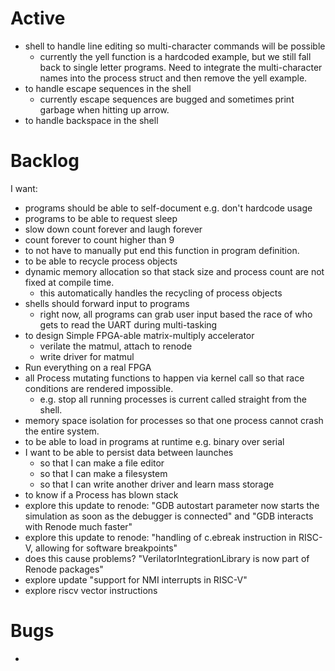 # Active
- shell to handle line editing so multi-character commands will be possible
    - currently the yell function is a hardcoded example, but we still fall back to single letter programs. Need to integrate the multi-character names into the process struct and then remove the yell example.
- to handle escape sequences in the shell
    - currently escape sequences are bugged and sometimes print garbage when hitting up arrow.
- to handle backspace in the shell

# Backlog
I want:
- programs should be able to self-document e.g. don't hardcode usage
- programs to be able to request sleep
- slow down count forever and laugh forever
- count forever to count higher than 9
- to not have to manually put end this function in program definition.
- to be able to recycle process objects
- dynamic memory allocation so that stack size and process count are not fixed at compile time.
  - this automatically handles the recycling of process objects
- shells should forward input to programs
    - right now, all programs can grab user input based the race of who gets to read the UART during multi-tasking
- to design Simple FPGA-able matrix-multiply accelerator
    - verilate the matmul, attach to renode
    - write driver for matmul
- Run everything on a real FPGA
- all Process mutating functions to happen via kernel call so that race conditions are rendered impossible.
    - e.g. stop all running processes is current called straight from the shell.
- memory space isolation for processes so that one process cannot crash the entire system.
- to be able to load in programs at runtime e.g. binary over serial
- I want to be able to persist data between launches
    - so that I can make a file editor
    - so that I can make a filesystem
    - so that I can write another driver and learn mass storage
- to know if a Process has blown stack
- explore this update to renode: "GDB autostart parameter now starts the simulation as soon as the debugger is connected" and "GDB interacts with Renode much faster"
- explore this update to renode: "handling of c.ebreak instruction in RISC-V, allowing for software breakpoints"
- does this cause problems? "VerilatorIntegrationLibrary is now part of Renode packages"
- explore update "support for NMI interrupts in RISC-V"
- explore riscv vector instructions

# Bugs
-
